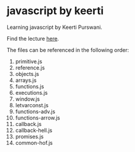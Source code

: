 # javascript by keerti
Learning javascript by Keerti Purswani.

Find the lecture [here](https://www.youtube.com/watch?v=e2fKYP_7B_Y).

The files can be referenced in the following order:
1. primitive.js
2. reference.js
3. objects.js
4. arrays.js
5. functions.js
6. executions.js
7. window.js
8. letvarconst.js
9. functions-adv.js
10. functions-arrow.js
11. callback.js
12. callback-hell.js
13. promises.js
14. common-hof.js